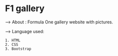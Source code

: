 # F1 gallery

--> About : Formula One gallery website with pictures.

--> Language used: 

    1. HTML
    2. CSS
    3. Bootstrap
